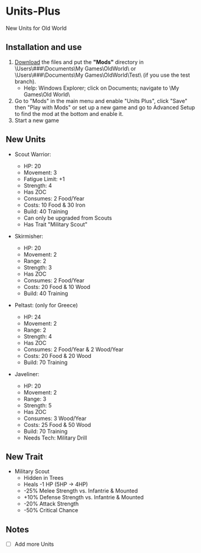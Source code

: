 # Units-Plus
New Units for Old World 

## Installation and use

1. [Download](https://github.com/ShadowDuke/OW_Units-Plus/archive/master.zip) the files and put the **"Mods"** directory in \Users\\###\Documents\My Games\OldWorld\ or \Users\\###\Documents\My Games\OldWorld\Test\ (if you use the test branch).
   - Help: Windows Explorer; click on Documents; navigate to \My Games\Old World\
2. Go to "Mods" in the main menu and enable "Units Plus", click "Save" then "Play with Mods" or set up a new game and go to Advanced Setup to find the mod at the bottom and enable it. 
3. Start a new game

## New Units

- Scout Warrior:
   - HP: 20
   - Movement: 3
   - Fatigue Limit: +1
   - Strength: 4
   - Has ZOC
   - Consumes: 2 Food/Year
   - Costs: 10 Food & 30 Iron
   - Build: 40 Training
   - Can only be upgraded from Scouts
   - Has Trait "Military Scout"

- Skirmisher:
   - HP: 20
   - Movement: 2
   - Range: 2
   - Strength: 3
   - Has ZOC
   - Consumes: 2 Food/Year
   - Costs: 20 Food & 10 Wood
   - Build: 40 Training
   
- Peltast: (only for Greece)
   - HP: 24
   - Movement: 2
   - Range: 2
   - Strength: 4
   - Has ZOC
   - Consumes: 2 Food/Year & 2 Wood/Year
   - Costs: 20 Food & 20 Wood
   - Build: 70 Training

- Javeliner:
   - HP: 20
   - Movement: 2
   - Range: 3
   - Strength: 5
   - Has ZOC
   - Consumes: 3 Wood/Year
   - Costs: 25 Food & 50 Wood
   - Build: 70 Training
   - Needs Tech: Military Drill
   
## New Trait

- Military Scout
   - Hidden in Trees
   - Heals -1 HP (5HP -> 4HP)
   - -25% Melee Strength vs. Infantrie & Mounted
   - +10% Defense Strength vs. Infantrie & Mounted
   - -20% Attack Strength
   - -50% Critical Chance

## Notes  
 
- [ ] Add more Units
